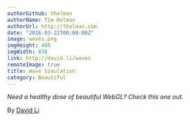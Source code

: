 ```yaml
---
authorGithub: tholman
authorName: Tim Holman
authorUrl: http://tholman.com
date: "2016-03-22T00:00:00Z"
image: waves.png
imgHeight: 468
imgWidth: 838
link: http://david.li/waves
remoteImage: true
title: Wave Simulation
category: Beautiful
---
```


_Need a healthy dose of beautiful WebGL? Check this one out._

By [David Li](http://david.li)
